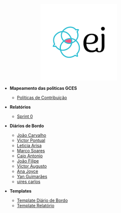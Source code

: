 
<center>

<a href="https://gces-ej.github.io/docs/#/" target="_blank">
  <img src="assets/ej-logo.png" alt="Logo" style="width: 50%; height: auto;">
</a>

</center>

- **Mapeamento das politicas GCES**
    - [Políticas de Contribuição](politicasGCES/politicasGCES.md)

- **Relatórios**
    - [Sprint 0](relatorios/sprint_0.md)

- **Diários de Bordo**
    - [João Carvalho](diarioBordo/joao_carvalho.md)
    - [Victor Pontual](diarioBordo/victor_pontual.md)
    - [Leticia Arisa](diarioBordo/leticia_arisa.md)
    - [Marco Soares](diarioBordo/marco_soares.md)
    - [Caio Antonio](diarioBordo/caio_antonio.md)
    - [João Filipe](diarioBordo/Joao_Filipe.md)
    - [Víctor Augusto](diarioBordo/victor_augusto.md)
    - [Ana Joyce](diarioBordo/ana_joyce.md)
    - [Yan Guimarães](diarioBordo/yan_guimaraes.md)
    - [uires carlos](diarioBordo/uires_carlos.md)

- **Templates**
    - [Template Diário de Bordo](templates/template-diario-bordo.md)
    - [Template Relatório](templates/template-relatorio.md)
